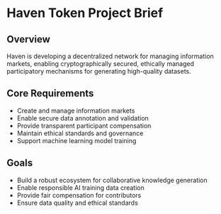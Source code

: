 # Haven Token Project Brief

## Overview

Haven is developing a decentralized network for managing information markets, enabling cryptographically secured, ethically managed participatory mechanisms for generating high-quality datasets.

## Core Requirements

- Create and manage information markets
- Enable secure data annotation and validation
- Provide transparent participant compensation
- Maintain ethical standards and governance
- Support machine learning model training

## Goals

- Build a robust ecosystem for collaborative knowledge generation
- Enable responsible AI training data creation
- Provide fair compensation for contributors
- Ensure data quality and ethical standards

